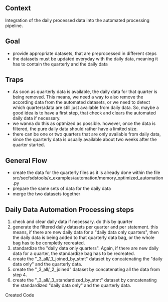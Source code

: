 Context
-------
Integration of the daily processed data into the automated processing pipeline.

Goal
----
- provide appropriate datasets, that are preprocessed in different steps
- the datasets must be updated everyday with the daily data, meaning it has to contain the quarterly and the daily data

Traps
-----
- As soon as quarterly data is available, the daily data for that quarter is being removed.
  This means, we need a way to also remove the according data from the automated datasets,
  or we need to detect which quarters/data are still just available from daily data.
  So, maybe a good idea is to have a first step, that check and clears the automated daily data if necessary.
- we wanna do this as optmized as possible. however, once the data is filtered, the pure daily data should rather have 
  a limited size.
- there can be one or two quarters that are only available from daily data, since the quarterly data is usually available about two weeks after the quarter started.
  
  

General Flow
------------
- create the data for the quarterly files as it is already done within the 
  file src/secfsdstools/x_examples/automation/memory_optimized_automation.py
- prepare the same sets of data for the daily data
- merge the two datasets together


Daily Data Automation Processing steps
--------------------------------------
1. check and clear daily data if necessary. do this by quarter
2. generate the filtered daily datasets per quarter and per statement.
   this means, if there are new daily data for a "daily data only quarters", then the daily data is being added to that  quarterly data bag, or the whole bag has to be completly recreated.
3. standardize the "daily data only quarters". Again, if there are new daily data for a quarter, the standardize bag has to be recreated.
4. create the "_3_all/_1_joined_by_stmt" dataset by concatenating the "daily data only" and the quarterly data.
5. create the "_3_all/_2_joined" dataset by concatenating all the data from step 4.
6. create the "_3_all/_3_standardized_by_stmt" dataset by concatenating the standardized "daily data only" and the quarterly data. 


Created Code


